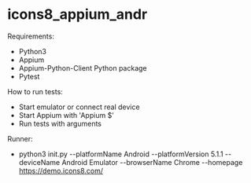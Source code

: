 # icons8_appium_andr

Requirements:
- Python3
- Appium
- Appium-Python-Client Python package
- Pytest

How to run tests:
- Start emulator or connect real device
- Start Appium with 'Appium $'
- Run tests with arguments

Runner:
- python3 init.py --platformName Android --platformVersion 5.1.1 --deviceName Android Emulator --browserName Chrome --homepage https://demo.icons8.com/



